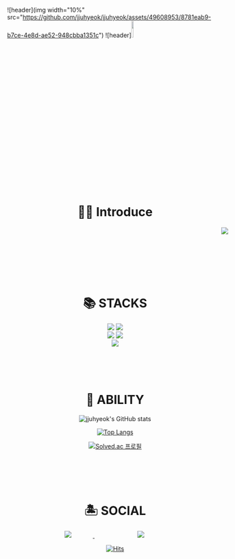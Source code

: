 ![header](img width="10%" src="https://github.com/jjuhyeok/jjuhyeok/assets/49608953/8781eab9-b7ce-4e8d-ae52-948cbba1351c")
![header]<img width="10%" src="https://github.com/jjuhyeok/jjuhyeok/assets/49608953/8781eab9-b7ce-4e8d-ae52-948cbba1351c"/>

<div align=center><h1>🤷‍♂️ Introduce</h1>

<a href="https://tidal-art-f46.notion.site/61aa385913af4d6595761e38b46fd2be/">
    <img 
        src="http://img.shields.io/badge/-*CLICK HERE*-FFA1E4?style=for-the-badge&logo=*CLICK HERE*&link=https://tidal-art-f46.notion.site/61aa385913af4d6595761e38b46fd2be/"
        style="height : auto; margin-left : 500px; margin-right : 500px;"/>
</a>
  <br>
  <br>
      <br>
  <br>
      <br>
  <br>
  <br>
</div>
<div align=center><h1>📚 STACKS</h1></div>

<div align=center>
  <img src="https://img.shields.io/badge/c-9A3DC8?style=for-the-badge&logo=c&logoColor=black">
  <img src="https://img.shields.io/badge/python-F7DF1E?style=for-the-badge&logo=python&logoColor=blue"> 
  <br>
  <img src="https://img.shields.io/badge/Kaggle-F5F5F5?style=for-the-badge&logo=kaggle&logoColor=aqua&fontColor=00FFFF"> 
  <img src="https://img.shields.io/badge/html-E34F26?style=for-the-badge&logo=html5&logoColor=white"> 

  <br>
  
  
  
  <img src="https://img.shields.io/badge/github-181717?style=for-the-badge&logo=github&logoColor=white">
  <br>
</div>
<br><br><br><br>
<div align=center><h1>🥇 ABILITY</h1>


![jjuhyeok's GitHub stats](https://github-readme-stats.vercel.app/api?username=jjuhyeok&theme=chartreuse-dark)
<!--![Top Langs](https://github-readme-stats.vercel.app/api/top-langs/?username=jjuhyeok)-->

[![Top Langs](https://github-readme-stats.vercel.app/api/top-langs/?username=jjuhyeok&layout=compact&theme=chartreuse-dark)](https://github.com/jjuhyeok/github-readme-stats&theme=chartreuse-dark)

[![Solved.ac
프로필](http://mazassumnida.wtf/api/v2/generate_badge?boj=wngur0313)](https://solved.ac/백준아이디)
</div>
<br><br><br><br>
 
<div align=center><h1>🏝️ SOCIAL</h1>


<a href="https://jjjuhyeok.tistory.com/">
    <img 
        src="http://img.shields.io/badge/-Tech%20Blog-655ced?style=flat&logo=tistory&link=https://jjjuhyeok.tistory.com/"
        style="height : auto; margin-left : 50px; margin-right : 50px;"/>
</a>

<a href="https://www.instagram.com/jjjuhyeok/">
    <img 
        src="http://img.shields.io/badge/-Instagram-FFA1E4?style=flat&logo=Instagram&link=https://www.instagram.com/jjjuhyeok/"
        style="height : auto; margin-left : 100px; margin-right : 100px;"/>
</a>


[![Hits](https://hits.seeyoufarm.com/api/count/incr/badge.svg?url=https%3A%2F%2Fgithub.com%2Fjjuhyeok&count_bg=%233EDE4B&title_bg=%23272121&icon=&icon_color=%23E7E7E7&title=hits&edge_flat=false)](https://hits.seeyoufarm.com)



</div>
